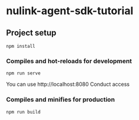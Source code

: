 # nulink-agent-sdk-tutorial

## Project setup
```
npm install
```

### Compiles and hot-reloads for development
```
npm run serve
```
You can use http://localhost:8080 Conduct access

### Compiles and minifies for production
```
npm run build
```
